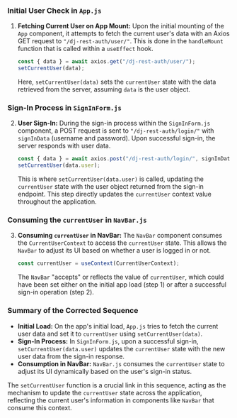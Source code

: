 ### Initial User Check in `App.js`
1. **Fetching Current User on App Mount:** Upon the initial mounting of the `App` component, it attempts to fetch the current user's data with an Axios GET request to `"/dj-rest-auth/user/"`. This is done in the `handleMount` function that is called within a `useEffect` hook.
   ```jsx
   const { data } = await axios.get("/dj-rest-auth/user/");
   setCurrentUser(data);
   ```
   Here, `setCurrentUser(data)` sets the `currentUser` state with the data retrieved from the server, assuming `data` is the user object.

### Sign-In Process in `SignInForm.js`
2. **User Sign-In:** During the sign-in process within the `SignInForm.js` component, a POST request is sent to `"/dj-rest-auth/login/"` with `signInData` (username and password). Upon successful sign-in, the server responds with user data.
   ```jsx
   const { data } = await axios.post("/dj-rest-auth/login/", signInData);
   setCurrentUser(data.user);
   ```
   This is where `setCurrentUser(data.user)` is called, updating the `currentUser` state with the user object returned from the sign-in endpoint. This step directly updates the `currentUser` context value throughout the application.

### Consuming the `currentUser` in `NavBar.js`
3. **Consuming `currentUser` in NavBar:** The `NavBar` component consumes the `CurrentUserContext` to access the `currentUser` state. This allows the `NavBar` to adjust its UI based on whether a user is logged in or not.
   ```jsx
   const currentUser = useContext(CurrentUserContext);
   ```
   The `NavBar` "accepts" or reflects the value of `currentUser`, which could have been set either on the initial app load (step 1) or after a successful sign-in operation (step 2).

### Summary of the Corrected Sequence
- **Initial Load:** On the app's initial load, `App.js` tries to fetch the current user data and set it to `currentUser` using `setCurrentUser(data)`.
- **Sign-In Process:** In `SignInForm.js`, upon a successful sign-in, `setCurrentUser(data.user)` updates the `currentUser` state with the new user data from the sign-in response.
- **Consumption in NavBar:** `NavBar.js` consumes the `currentUser` state to adjust its UI dynamically based on the user's sign-in status.

The `setCurrentUser` function is a crucial link in this sequence, acting as the mechanism to update the `currentUser` state across the application, reflecting the current user's information in components like `NavBar` that consume this context.
